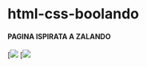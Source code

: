# html-css-boolando
#### PAGINA ISPIRATA A ZALANDO

[![](https://media2.giphy.com/media/NGFLfx922WpjhCa0KZ/giphy.gif)
[![](https://i.imgur.com/73H27wZ.png)

